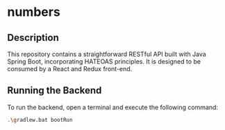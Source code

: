 # numbers

## Description

This repository contains a straightforward RESTful API built with Java Spring Boot, incorporating HATEOAS principles. It is designed to be consumed by a React and Redux front-end.

## Running the Backend

To run the backend, open a terminal and execute the following command:

```bash
.\gradlew.bat bootRun
```
